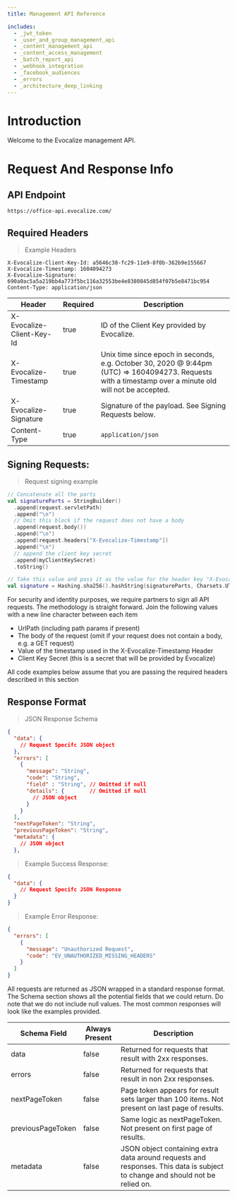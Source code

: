 ```yaml
---
title: Management API Reference

includes:
  - _jwt_token
  - _user_and_group_management_api
  - _content_management_api
  - _content_access_management
  - _batch_report_api
  - _webhook_integration
  - _facebook_audiences
  - _errors
  - _architecture_deep_linking
---
```


# Introduction

Welcome to the Evocalize management API.

# Request And Response Info

## API Endpoint

`https://office-api.evocalize.com/`

## Required Headers

> Example Headers

```
X-Evocalize-Client-Key-Id: a5646c38-fc29-11e9-8f0b-362b9e155667
X-Evocalize-Timestamp: 1604094273
X-Evocalize-Signature: 690a0ac5a5a219bb4a773f5bc116a32553be4e8380845d854f07b5e8471bc954
Content-Type: application/json
```

| Header                    | Required | Description                                                                                                                                             |
| ------------------------- | -------- | ------------------------------------------------------------------------------------------------------------------------------------------------------- |
| X-Evocalize-Client-Key-Id | true     | ID of the Client Key provided by Evocalize.                                                                                                             |
| X-Evocalize-Timestamp     | true     | Unix time since epoch in seconds, e.g. October 30, 2020 @ 9:44pm (UTC) => 1604094273. Requests with a timestamp over a minute old will not be accepted. |
| X-Evocalize-Signature     | true     | Signature of the payload. See Signing Requests below.                                                                                                   |
| Content-Type              | true     | `application/json`                                                                                                                                      |

## Signing Requests:

> Request signing example

```kotlin
// Concatenate all the parts
val signatureParts = StringBuilder()
  .append(request.servletPath)
  .append("\n")
  // Omit this block if the request does not have a body
  .append(request.body())
  .append("\n")
  .append(request.headers["X-Evocalize-Timestamp"])
  .append("\n")
  // append the client key secret
  .append(myClientKeySecret)
  .toString()

// Take this value and pass it as the value for the header key "X-Evocalize-Signature"
val signature = Hashing.sha256().hashString(signatureParts, Charsets.UTF_8)
```

For security and identity purposes, we require partners to sign all API requests. The methodology is straight forward. Join the following values with a new line character between each item

- UrlPath (including path params if present)
- The body of the request (omit if your request does not contain a body, e.g. a GET request)
- Value of the timestamp used in the X-Evocalize-Timestamp Header
- Client Key Secret (this is a secret that will be provided by Evocalize)

<aside class="notice">All code examples below assume that you are passing the required headers described in this section</aside>

## Response Format

> JSON Response Schema

```json
{
  "data": {
    // Request Specifc JSON object
  },
  "errors": [
    {
      "message": "String",
      "code": "String",
      "field" : "String", // Omitted if null
      "details": {        // Omitted if null
        // JSON object
      }
    }
  ],
  "nextPageToken": "String",
  "previousPageToken": "String",
  "metadata": {
    // JSON object
  },
```

> Example Success Response:

```json
{
  "data": {
    // Request Specifc JSON Response
  }
}
```

> Example Error Response:

```json
{
  "errors": [
    {
      "message": "Unauthorized Request",
      "code": "EV_UNAUTHORIZED_MISSING_HEADERS"
    }
  ]
}
```

All requests are returned as JSON wrapped in a standard response format. The Schema section shows all the potential fields that we could return. Do note that we do not include null values. The most common responses will look like the examples provided.

| Schema Field      | Always Present | Description                                                                                                                  |
| ----------------- | -------------- | ---------------------------------------------------------------------------------------------------------------------------- |
| data              | false          | Returned for requests that result with 2xx responses.                                                                        |
| errors            | false          | Returned for requests that result in non 2xx responses.                                                                      |
| nextPageToken     | false          | Page token appears for result sets larger than 100 items. Not present on last page of results.                               |
| previousPageToken | false          | Same logic as nextPageToken. Not present on first page of results.                                                           |
| metadata          | false          | JSON object containing extra data around requests and responses. This data is subject to change and should not be relied on. |
